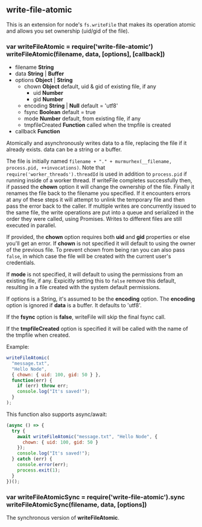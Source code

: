 ## write-file-atomic

This is an extension for node's `fs.writeFile` that makes its operation
atomic and allows you set ownership (uid/gid of the file).

### var writeFileAtomic = require('write-file-atomic')<br>writeFileAtomic(filename, data, [options], [callback])

- filename **String**
- data **String** | **Buffer**
- options **Object** | **String**
  - chown **Object** default, uid & gid of existing file, if any
    - uid **Number**
    - gid **Number**
  - encoding **String** | **Null** default = 'utf8'
  - fsync **Boolean** default = true
  - mode **Number** default, from existing file, if any
  - tmpfileCreated **Function** called when the tmpfile is created
- callback **Function**

Atomically and asynchronously writes data to a file, replacing the file if it already
exists. data can be a string or a buffer.

The file is initially named `filename + "." + murmurhex(__filename, process.pid, ++invocations)`.
Note that `require('worker_threads').threadId` is used in addition to `process.pid` if running inside of a worker thread.
If writeFile completes successfully then, if passed the **chown** option it will change
the ownership of the file. Finally it renames the file back to the filename you specified. If
it encounters errors at any of these steps it will attempt to unlink the temporary file and then
pass the error back to the caller.
If multiple writes are concurrently issued to the same file, the write operations are put into a queue and serialized in the order they were called, using Promises. Writes to different files are still executed in parallel.

If provided, the **chown** option requires both **uid** and **gid** properties or else
you'll get an error. If **chown** is not specified it will default to using
the owner of the previous file. To prevent chown from being ran you can
also pass `false`, in which case the file will be created with the current user's credentials.

If **mode** is not specified, it will default to using the permissions from
an existing file, if any. Expicitly setting this to `false` remove this default, resulting
in a file created with the system default permissions.

If options is a String, it's assumed to be the **encoding** option. The **encoding** option is ignored if **data** is a buffer. It defaults to 'utf8'.

If the **fsync** option is **false**, writeFile will skip the final fsync call.

If the **tmpfileCreated** option is specified it will be called with the name of the tmpfile when created.

Example:

```javascript
writeFileAtomic(
  "message.txt",
  "Hello Node",
  { chown: { uid: 100, gid: 50 } },
  function(err) {
    if (err) throw err;
    console.log("It's saved!");
  }
);
```

This function also supports async/await:

```javascript
(async () => {
  try {
    await writeFileAtomic("message.txt", "Hello Node", {
      chown: { uid: 100, gid: 50 }
    });
    console.log("It's saved!");
  } catch (err) {
    console.error(err);
    process.exit(1);
  }
})();
```

### var writeFileAtomicSync = require('write-file-atomic').sync<br>writeFileAtomicSync(filename, data, [options])

The synchronous version of **writeFileAtomic**.
